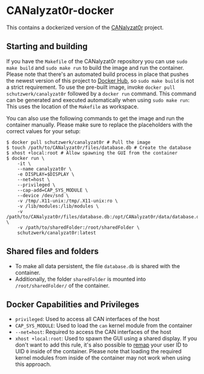 # CANalyzat0r-docker

This contains a dockerized version of the [CANalyzat0r](https://github.com/schutzwerk/CANalyzat0r) project.

## Starting and building
If you have the `Makefile` of the CANalyzat0r repository you can use `sudo make build` and `sudo make run` to build the image and run the container. Please note that there's an automated build process in place that pushes the newest version of this project to [Docker Hub](https://hub.docker.com/r/schutzwerk/canalyzat0r/), so `sudo make build` is not a strict requirement. To use the pre-built image, invoke `docker pull schutzwerk/canalyzat0r` followed by a `docker run` command. This command can be generated and executed automatically when using `sudo make run`: This uses the location of the `Makefile` as workspace.

You can also use the following commands to get the image and run the container manually. Please make sure to replace the placeholders with the correct values for your setup:

```
$ docker pull schutzwerk/canalyzat0r # Pull the image
$ touch /path/to/CANalyzat0r/files/database.db # Create the database
$ xhost +local:root # Allow spawning the GUI from the container
$ docker run \
	-it \
	--name canalyzat0r \
	-e DISPLAY=$DISPLAY \
	--net=host \
	--privileged \
	--cap-add=CAP_SYS_MODULE \
	--device /dev/snd \
	-v /tmp/.X11-unix:/tmp/.X11-unix:ro \
	-v /lib/modules:/lib/modules \
	-v /path/to/CANalyzat0r/files/database.db:/opt/CANalyzat0r/data/database.db \
	-v /path/to/sharedFolder:/root/sharedFolder \
	schutzwerk/canalyzat0r:latest
```

## Shared files and folders
- To make all data persistent, the file `database.db` is shared with the container.
- Additionally, the folder `sharedFolder` is mounted into `/root/sharedFolder/` of the container.

## Docker Capabilities and Privileges

- `privileged`: Used to access all CAN interfaces of the host
- `CAP_SYS_MODULE`: Used to load the `can` kernel module from the container
- `--net=host`: Required to access the CAN interfaces of the host
- `xhost +local:root`: Used to spawn the GUI using a shared display. If you don't want to add this rule, it's also possible to [remap](https://docs.docker.com/engine/security/userns-remap/) your user ID to UID `0` inside of the container. Please note that loading the required kernel modules from inside of the container may not work when using this approach.
